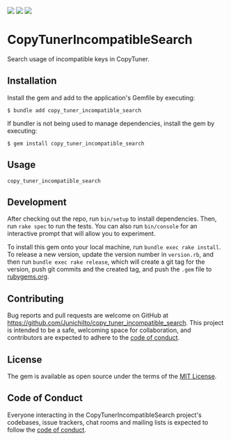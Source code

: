 ![](https://github.com/JunichiIto/copy_tuner_incompatible_search/actions/workflows/rspec.yml/badge.svg)
![](https://github.com/JunichiIto/copy_tuner_incompatible_search/actions/workflows/rubocop.yml/badge.svg)
![](https://github.com/JunichiIto/copy_tuner_incompatible_search/actions/workflows/steep.yml/badge.svg)

# CopyTunerIncompatibleSearch

Search usage of incompatible keys in CopyTuner.

## Installation

Install the gem and add to the application's Gemfile by executing:

    $ bundle add copy_tuner_incompatible_search

If bundler is not being used to manage dependencies, install the gem by executing:

    $ gem install copy_tuner_incompatible_search

## Usage

    copy_tuner_incompatible_search

## Development

After checking out the repo, run `bin/setup` to install dependencies. Then, run `rake spec` to run the tests. You can also run `bin/console` for an interactive prompt that will allow you to experiment.

To install this gem onto your local machine, run `bundle exec rake install`. To release a new version, update the version number in `version.rb`, and then run `bundle exec rake release`, which will create a git tag for the version, push git commits and the created tag, and push the `.gem` file to [rubygems.org](https://rubygems.org).

## Contributing

Bug reports and pull requests are welcome on GitHub at https://github.com/JunichiIto/copy_tuner_incompatible_search. This project is intended to be a safe, welcoming space for collaboration, and contributors are expected to adhere to the [code of conduct](https://github.com/[USERNAME]/copy_tuner_incompatible_search/blob/main/CODE_OF_CONDUCT.md).

## License

The gem is available as open source under the terms of the [MIT License](https://opensource.org/licenses/MIT).

## Code of Conduct

Everyone interacting in the CopyTunerIncompatibleSearch project's codebases, issue trackers, chat rooms and mailing lists is expected to follow the [code of conduct](https://github.com/[USERNAME]/copy_tuner_incompatible_search/blob/main/CODE_OF_CONDUCT.md).
